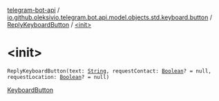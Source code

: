 [telegram-bot-api](../../index.md) / [io.github.oleksivio.telegram.bot.api.model.objects.std.keyboard.button](../index.md) / [ReplyKeyboardButton](index.md) / [&lt;init&gt;](./-init-.md)

# &lt;init&gt;

`ReplyKeyboardButton(text: `[`String`](https://kotlinlang.org/api/latest/jvm/stdlib/kotlin/-string/index.html)`, requestContact: `[`Boolean`](https://kotlinlang.org/api/latest/jvm/stdlib/kotlin/-boolean/index.html)`? = null, requestLocation: `[`Boolean`](https://kotlinlang.org/api/latest/jvm/stdlib/kotlin/-boolean/index.html)`? = null)`

[KeyboardButton](https://core.telegram.org/bots/api/#keyboardbutton)

